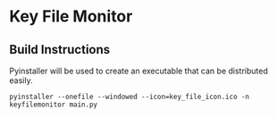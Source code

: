 # Key File Monitor

## Build Instructions

Pyinstaller will be used to create an executable that can be distributed easily.

`pyinstaller --onefile --windowed --icon=key_file_icon.ico -n keyfilemonitor main.py`
